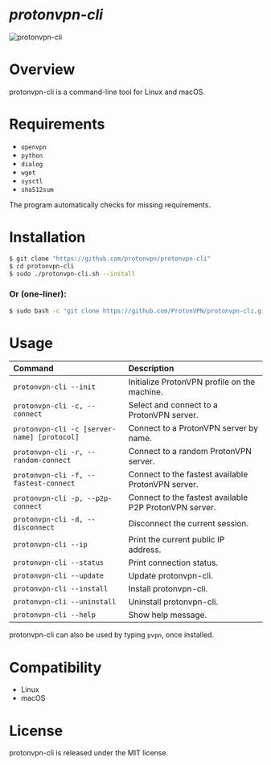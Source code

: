 *protonvpn-cli*
================

![protonvpn-cli](https://i.imgur.com/tDrwkX5l.png)

# Overview #
protonvpn-cli is a command-line tool for Linux and macOS.

# Requirements #

* `openvpn`
* `python`
* `dialog`
* `wget`
* `sysctl`
* `sha512sum`

The program automatically checks for missing requirements.


# Installation #

```bash
$ git clone "https://github.com/protonvpn/protonvpn-cli"
$ cd protonvpn-cli
$ sudo ./protonvpn-cli.sh --install
```

### Or (one-liner): ###

```bash
$ sudo bash -c "git clone https://github.com/ProtonVPN/protonvpn-cli.git ; ./protonvpn-cli/protonvpn-cli.sh --install"
```

# Usage #

| **Command**                                  | **Description**                                              |
| :------------------------------------------- | :----------------------------------------------------------- |
| `protonvpn-cli --init`                       | Initialize ProtonVPN profile on the machine.                 |
| `protonvpn-cli -c, --connect`                | Select and connect to a ProtonVPN server.                    |
| `protonvpn-cli -c [server-name] [protocol]`  | Connect to a ProtonVPN server by name.                       |
| `protonvpn-cli -r, --random-connect`         | Connect to a random ProtonVPN server.                        |
| `protonvpn-cli -f, --fastest-connect`        | Connect to the fastest available ProtonVPN server.           |
| `protonvpn-cli -p, --p2p-connect`            | Connect to the fastest available P2P ProtonVPN server.       |
| `protonvpn-cli -d, --disconnect`             | Disconnect the current session.                              |
| `protonvpn-cli --ip`                         | Print the current public IP address.                         |
| `protonvpn-cli --status`                     | Print connection status.                                     |
| `protonvpn-cli --update`                     | Update protonvpn-cli.                                        |
| `protonvpn-cli --install`                    | Install protonvpn-cli.                                       |
| `protonvpn-cli --uninstall`                  | Uninstall protonvpn-cli.                                     |
| `protonvpn-cli --help`                       | Show help message.                                           |


protonvpn-cli can also be used by typing `pvpn`, once installed.


# Compatibility #
* Linux
* macOS

# License #

protonvpn-cli is released under the MIT license.
